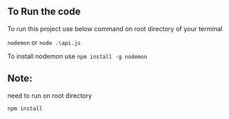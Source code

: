 

## To Run the code

To run this project use below command on root directory of your terminal


  `nodemon` or `node .\api.js`

To install nodemon use `npm install -g nodemon`


## Note:
need to run on root directory
```bash
npm install
```

